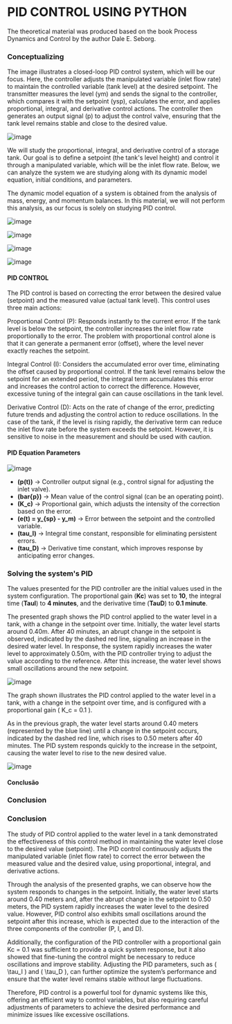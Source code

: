 # PID CONTROL USING PYTHON
The theoretical material was produced based on the book Process Dynamics and Control by the author Dale E. Seborg. 

### Conceptualizing
The image illustrates a closed-loop PID control system, which will be our focus. Here, the controller adjusts the manipulated variable (inlet flow rate) to maintain the controlled variable (tank level) at the desired setpoint. The transmitter measures the level (ym) and sends the signal to the controller, which compares it with the setpoint (ysp), calculates the error, and applies proportional, integral, and derivative control actions. The controller then generates an output signal (p) to adjust the control valve, ensuring that the tank level remains stable and close to the desired value.

![image](https://github.com/user-attachments/assets/9826e1e1-2770-433d-b61f-fe96b448ab45)

We will study the proportional, integral, and derivative control of a storage tank. Our goal is to define a setpoint (the tank's level height) and control it through a manipulated variable, which will be the inlet flow rate. Below, we can analyze the system we are studying along with its dynamic model equation, initial conditions, and parameters. 

The dynamic model equation of a system is obtained from the analysis of mass, energy, and momentum balances. In this material, we will not perform this analysis, as our focus is solely on studying PID control.

![image](https://github.com/user-attachments/assets/2562c030-9dbe-410b-a7fd-b707e8626b13)

![image](https://github.com/user-attachments/assets/2d5e9c67-1268-4119-858a-398a291154c5)

![image](https://github.com/user-attachments/assets/aecb441b-317f-41d1-b709-2ac80fd53263)

![image](https://github.com/user-attachments/assets/1af3b2cb-fbd6-4da6-96a9-5e52dc545017)

#### PID CONTROL 

The PID control is based on correcting the error between the desired value (setpoint) and the measured value (actual tank level). This control uses three main actions:

Proportional Control (P): Responds instantly to the current error. If the tank level is below the setpoint, the controller increases the inlet flow rate proportionally to the error. The problem with proportional control alone is that it can generate a permanent error (offset), where the level never exactly reaches the setpoint.

Integral Control (I): Considers the accumulated error over time, eliminating the offset caused by proportional control. If the tank level remains below the setpoint for an extended period, the integral term accumulates this error and increases the control action to correct the difference. However, excessive tuning of the integral gain can cause oscillations in the tank level.

Derivative Control (D): Acts on the rate of change of the error, predicting future trends and adjusting the control action to reduce oscillations. In the case of the tank, if the level is rising rapidly, the derivative term can reduce the inlet flow rate before the system exceeds the setpoint. However, it is sensitive to noise in the measurement and should be used with caution.

#### PID Equation Parameters

![image](https://github.com/user-attachments/assets/5ef9dfa5-1dab-4af9-bc39-f577480e898f)


- **(p(t))** → Controller output signal (e.g., control signal for adjusting the inlet valve).  
- **(bar{p})** → Mean value of the control signal (can be an operating point).  
- **(K_c)** → Proportional gain, which adjusts the intensity of the correction based on the error.  
- **(e(t) = y_{sp} - y_m)** → Error between the setpoint and the controlled variable.  
- **(tau_I)** → Integral time constant, responsible for eliminating persistent errors.  
- **(tau_D)** → Derivative time constant, which improves response by anticipating error changes.  


### Solving the system's PID

The values presented for the PID controller are the initial values used in the system configuration. The proportional gain (**Kc**) was set to **10**, the integral time (**TauI**) to **4 minutes**, and the derivative time (**TauD**) to **0.1 minute**.

The presented graph shows the PID control applied to the water level in a tank, with a change in the setpoint over time. Initially, the water level starts around 0.40m. After 40 minutes, an abrupt change in the setpoint is observed, indicated by the dashed red line, signaling an increase in the desired water level. In response, the system rapidly increases the water level to approximately 0.50m, with the PID controller trying to adjust the value according to the reference. After this increase, the water level shows small oscillations around the new setpoint.

![image](https://github.com/user-attachments/assets/f345a3a8-3750-4521-ac8f-c5651a8223a6)

The graph shown illustrates the PID control applied to the water level in a tank, with a change in the setpoint over time, and is configured with a proportional gain \( K_c = 0.1 \).

As in the previous graph, the water level starts around 0.40 meters (represented by the blue line) until a change in the setpoint occurs, indicated by the dashed red line, which rises to 0.50 meters after 40 minutes. The PID system responds quickly to the increase in the setpoint, causing the water level to rise to the new desired value.

![image](https://github.com/user-attachments/assets/7b64de55-c2a9-4698-89c2-e00b6f9cff7f)

#### Conclusão
### Conclusion

### Conclusion

The study of PID control applied to the water level in a tank demonstrated the effectiveness of this control method in maintaining the water level close to the desired value (setpoint). The PID control continuously adjusts the manipulated variable (inlet flow rate) to correct the error between the measured value and the desired value, using proportional, integral, and derivative actions.

Through the analysis of the presented graphs, we can observe how the system responds to changes in the setpoint. Initially, the water level starts around 0.40 meters and, after the abrupt change in the setpoint to 0.50 meters, the PID system rapidly increases the water level to the desired value. However, PID control also exhibits small oscillations around the setpoint after this increase, which is expected due to the interaction of the three components of the controller (P, I, and D).

Additionally, the configuration of the PID controller with a proportional gain Kc = 0.1 was sufficient to provide a quick system response, but it also showed that fine-tuning the control might be necessary to reduce oscillations and improve stability. Adjusting the PID parameters, such as \( \tau_I \) and \( \tau_D \), can further optimize the system’s performance and ensure that the water level remains stable without large fluctuations.

Therefore, PID control is a powerful tool for dynamic systems like this, offering an efficient way to control variables, but also requiring careful adjustments of parameters to achieve the desired performance and minimize issues like excessive oscillations.
